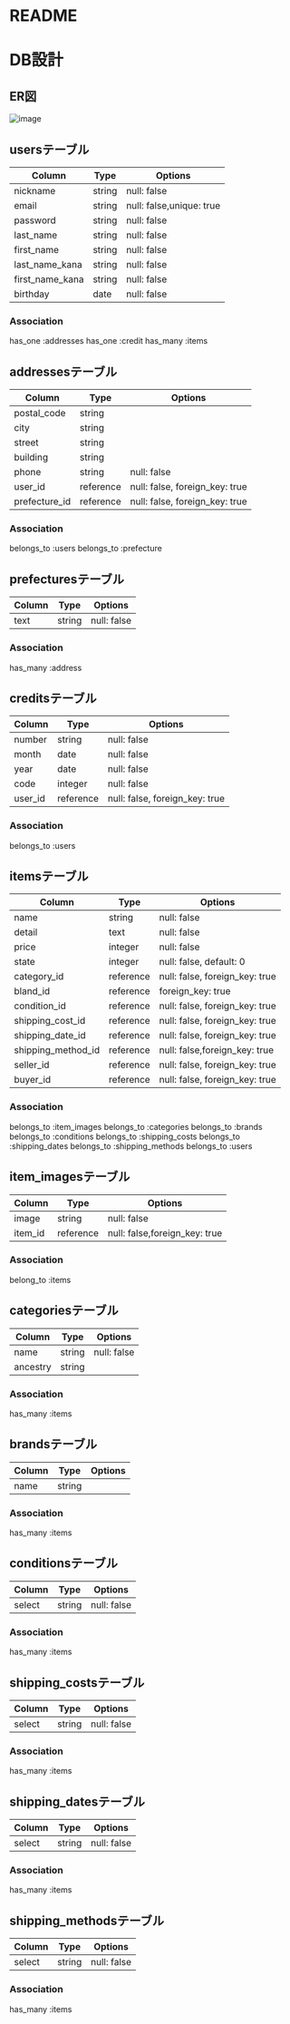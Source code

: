 # README

# DB設計

## ER図
![image](https://user-images.githubusercontent.com/53987306/77992980-21d7c700-7362-11ea-8257-782e6803a381.png)

## usersテーブル
|Column|Type|Options|
|------|----|-------|
|nickname|string|null: false|
|email|string|null: false,unique: true|
|password|string|null: false|
|last_name|string|null: false|
|first_name|string|null: false|
|last_name_kana|string|null: false|
|first_name_kana|string|null: false|
|birthday|date|null: false|
### Association
has_one :addresses
has_one :credit
has_many :items  


## addressesテーブル
|Column|Type|Options|
|------|----|-------|
|postal_code|string|
|city|string||
|street|string||
|building|string||
|phone|string|null: false|
|user_id|reference|null: false, foreign_key: true|
|prefecture_id|reference|null: false, foreign_key: true|
### Association
belongs_to :users
belongs_to :prefecture  


## prefecturesテーブル
|Column|Type|Options|
|------|----|-------|
|text|string|null: false|
### Association
has_many :address  


## creditsテーブル
|Column|Type|Options|
|------|----|-------|
|number|string|null: false|
|month|date|null: false|
|year|date|null: false|
|code|integer|null: false|
|user_id|reference|null: false, foreign_key: true|
### Association
belongs_to :users  


## itemsテーブル
|Column|Type|Options|
|------|----|-------|
|name|string|null: false|
|detail|text|null: false|
|price|integer|null: false|
|state|integer|null: false, default: 0|
|category_id|reference|null: false, foreign_key: true|
|bland_id|reference|foreign_key: true|
|condition_id|reference|null: false, foreign_key: true|
|shipping_cost_id|reference|null: false, foreign_key: true|
|shipping_date_id|reference|null: false, foreign_key: true|
|shipping_method_id|reference|null: false,foreign_key: true|
|seller_id|reference|null: false, foreign_key: true|
|buyer_id|reference|null: false, foreign_key: true|
### Association
belongs_to :item_images
belongs_to :categories
belongs_to :brands
belongs_to :conditions
belongs_to :shipping_costs
belongs_to :shipping_dates
belongs_to :shipping_methods
belongs_to :users  


## item_imagesテーブル
|Column|Type|Options|
|------|----|-------|
|image|string|null: false|
|item_id|reference|null: false,foreign_key: true|
### Association
belong_to :items  


## categoriesテーブル
|Column|Type|Options|
|------|----|-------|
|name|string|null: false|
|ancestry|string||
### Association
has_many :items  


## brandsテーブル
|Column|Type|Options|
|------|----|-------|
|name|string|
### Association
has_many :items  


## conditionsテーブル
|Column|Type|Options|
|------|----|-------|
|select|string|null: false|
### Association
has_many :items  


## shipping_costsテーブル
|Column|Type|Options|
|------|----|-------|
|select|string|null: false|
### Association
has_many :items  


## shipping_datesテーブル
|Column|Type|Options|
|------|----|-------|
|select|string|null: false|
### Association
has_many :items  


## shipping_methodsテーブル
|Column|Type|Options|
|------|----|-------|
|select|string|null: false|
### Association
has_many :items  
